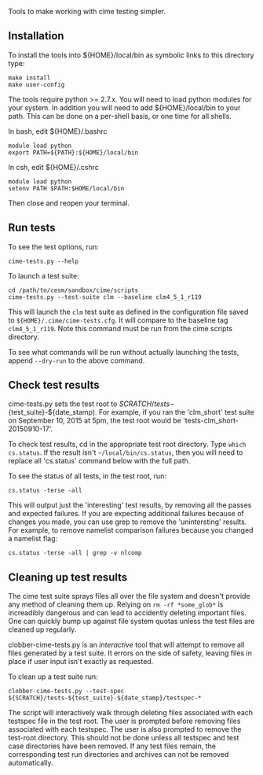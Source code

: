 Tools to make working with cime testing simpler.

Installation
------------

To install the tools into ${HOME}/local/bin as symbolic links to this directory type:

    make install
    make user-config

The tools require python >= 2.7.x. You will need to load python modules for your system. In addition you will need to add ${HOME}/local/bin to your path. This can be done on a per-shell basis, or one time for all shells.

In bash, edit ${HOME}/.bashrc

    module load python
    export PATH=${PATH}:${HOME}/local/bin

In csh, edit ${HOME}/.cshrc

    module load python
    setenv PATH $PATH:$HOME/local/bin


Then close and reopen your terminal.

Run tests
---------

To see the test options, run:

    cime-tests.py --help

To launch a test suite:

    cd /path/to/cesm/sandbox/cime/scripts
    cime-tests.py --test-suite clm --baseline clm4_5_1_r119

This will launch the `clm` test suite as defined in the configuration
file saved to `${HOME}/.cime/cime-tests.cfg`. It will compare to the
baseline tag `clm4_5_1_r119`. Note this command must be run from the
cime scripts directory.

To see what commands will be run without actually launching the tests, append `--dry-run` to the above command.


Check test results
------------------

cime-tests.py sets the test root to
${SCRATCH}/tests-${test_suite}-${date_stamp). For example, if you ran
the 'clm_short' test suite on September 10, 2015 at 5pm, the test root
would be 'tests-clm_short-20150910-17'. 

To check test results, cd in the appropriate test root directory.
Type `which cs.status`. If the result isn't `~/local/bin/cs.status`,
then you will need to replace all 'cs.status' command below with the
full path.

To see the status of all tests, in the test root, run:

    cs.status -terse -all

This will output just the 'interesting' test results, by removing all
the passes and expected failures. If you are expecting additional
failures because of changes you made, you can use grep to remove the
'unintersting' results. For example, to remove namelist comparison
failures because you changed a namelist flag:

    cs.status -terse -all | grep -v nlcomp


Cleaning up test results
------------------------

The cime test suite sprays files all over the file system and doesn't
provide any method of cleaning them up. Relying on `rm -rf
*some_glob*` is increadibly dangerous and can lead to accidently
deleting important files. One can quickly bump up against file
system quotas unless the test files are cleaned up regularly.

clobber-cime-tests.py is an *interactive* tool that will attempt to
remove all files generated by a test suite. It errors on the side of
safety, leaving files in place if user input isn't exactly as
requested.

To clean up a test suite run:

    clobber-cime-tests.py --test-spec ${SCRATCH}/tests-${test_suite}-${date_stamp}/testspec-*

The script will interactively walk through deleting files associated
with each testspec file in the test root. The user is prompted before
removing files associated with each testspec. The user is also
prompted to remove the test-root directory. This should not be done
unless all testspec and test case directories have been removed. If
any test files remain, the corresponding test run directories and
archives can not be removed automatically.
